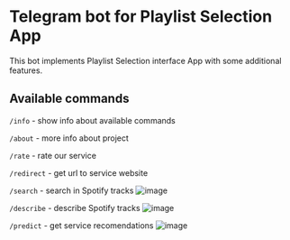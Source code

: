 # Telegram bot for Playlist Selection App

This bot implements Playlist Selection interface App with some additional
features.

## Available commands

`/info` - show info about available commands

`/about` - more info about project

`/rate` - rate our service

`/redirect` - get url to service website

`/search` - search in Spotify tracks
![image](https://github.com/Hul1Ganych/ps-tg-bot/assets/56652212/cf7ed1be-0824-4e81-a195-70344c48e7c0)

`/describe` - describe Spotify tracks
![image](https://github.com/Hul1Ganych/ps-tg-bot/assets/56652212/e167c1ce-dcb5-4678-b8fe-a5316f667b89)


`/predict` - get service recomendations
![image](https://github.com/Hul1Ganych/ps-tg-bot/assets/56652212/9a97ab17-54d7-4f31-b0fa-3194905cd3a1)

